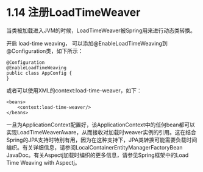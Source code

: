 # 1.14 注册LoadTimeWeaver

当类被加载进入JVM的时候，LoadTimeWeaver被Spring用来进行动态类转换。

开启 load-time weaving， 可以添加@EnableLoadTimeWeaving到@Configuration类，如下所示：

~~~
@Configuration
@EnableLoadTimeWeaving
public class AppConfig {
}
~~~

或者可以使用XML的context:load-time-weaver，如下：

~~~
<beans>
    <context:load-time-weaver/>
</beans>
~~~

一旦为ApplicationContext配置好，该ApplicationContext中的任何bean都可以实现LoadTimeWeaverAware，从而接收对加载时weaver实例的引用。这在结合Spring的JPA支持时特别有用，因为在这种支持下，JPA类转换可能需要负载时间编织。有关详细信息，请参阅LocalContainerEntityManagerFactoryBean JavaDoc。有关Aspectj加载时编织的更多信息，请参见Spring框架中的Load Time Weaving with Aspectj。


